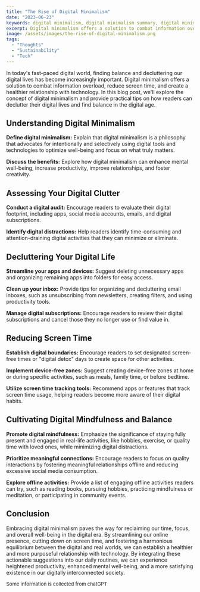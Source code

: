 ```yaml
---
title: "The Rise of Digital Minimalism"
date: "2023-06-23"
keywords: digital minimalism, digital minimalism summary, digital minimalism book, digital minimalism phone, what is digital minimalism
excerpt: Digital minimalism offers a solution to combat information overload, reduce screen time, and create a healthier relationship with technology.
image: /assets/images/the-rise-of-digital-minimalism.png
tags:
  - "Thoughts"
  - "Sustainability"
  - "Tech"
---
```


In today's fast-paced digital world, finding balance and decluttering our digital lives has become increasingly important. Digital minimalism offers a solution to combat information overload, reduce screen time, and create a healthier relationship with technology. In this blog post, we'll explore the concept of digital minimalism and provide practical tips on how readers can declutter their digital lives and find balance in the digital age.

## Understanding Digital Minimalism

**Define digital minimalism:** Explain that digital minimalism is a philosophy that advocates for intentionally and selectively using digital tools and technologies to optimize well-being and focus on what truly matters.

**Discuss the benefits:** Explore how digital minimalism can enhance mental well-being, increase productivity, improve relationships, and foster creativity.

## Assessing Your Digital Clutter

**Conduct a digital audit:** Encourage readers to evaluate their digital footprint, including apps, social media accounts, emails, and digital subscriptions.

**Identify digital distractions:** Help readers identify time-consuming and attention-draining digital activities that they can minimize or eliminate.

## Decluttering Your Digital Life

**Streamline your apps and devices:** Suggest deleting unnecessary apps and organizing remaining apps into folders for easy access.

**Clean up your inbox:** Provide tips for organizing and decluttering email inboxes, such as unsubscribing from newsletters, creating filters, and using productivity tools.

**Manage digital subscriptions:** Encourage readers to review their digital subscriptions and cancel those they no longer use or find value in.

## Reducing Screen Time

**Establish digital boundaries:** Encourage readers to set designated screen-free times or "digital detox" days to create space for other activities.

**Implement device-free zones:** Suggest creating device-free zones at home or during specific activities, such as meals, family time, or before bedtime.

**Utilize screen time tracking tools:** Recommend apps or features that track screen time usage, helping readers become more aware of their digital habits.

## Cultivating Digital Mindfulness and Balance

**Promote digital mindfulness:** Emphasize the significance of staying fully present and engaged in real-life activities, like hobbies, exercise, or quality time with loved ones, while minimizing digital distractions.

**Prioritize meaningful connections:** Encourage readers to focus on quality interactions by fostering meaningful relationships offline and reducing excessive social media consumption.

**Explore offline activities:** Provide a list of engaging offline activities readers can try, such as reading books, pursuing hobbies, practicing mindfulness or meditation, or participating in community events.

## Conclusion

Embracing digital minimalism paves the way for reclaiming our time, focus, and overall well-being in the digital era. By streamlining our online presence, cutting down on screen time, and fostering a harmonious equilibrium between the digital and real worlds, we can establish a healthier and more purposeful relationship with technology. By integrating these actionable suggestions into our daily routines, we can experience heightened productivity, enhanced mental well-being, and a more satisfying existence in our digitally interconnected society.

<font size="2">Some information is collected from chatGPT</font>

